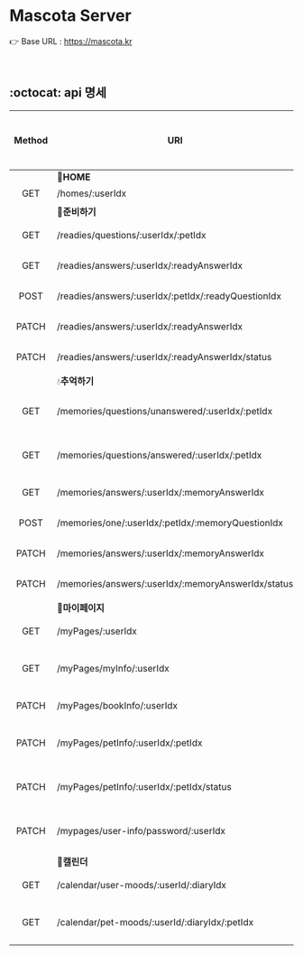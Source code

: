 # Mascota Server

👉 Base URL : https://mascota.kr

</br>

## :octocat: api 명세


| Method | URI | Description | 구현완료 |
|:-------------:| -- | -- |:-------------:|
||:house_with_garden:**HOME**|
| GET | /homes/:userIdx | [홈 조회](https://organic-manta-fd9.notion.site/1-3ba2d3438e7d48afba1782e8abddae25) |☑️|  
||:evergreen_tree:**준비하기**|
| GET |/readies/questions/:userIdx/:petIdx| [준비하기 전체 질문 조회](https://organic-manta-fd9.notion.site/1-77adc3648008451b84466cda6fdc62d1) |☑️| 
| GET | /readies/answers/:userIdx/:readyAnswerIdx | [준비하기 답변 조회](https://organic-manta-fd9.notion.site/1-93e864f5374f41e4ba8276d87db55463)  |☑️| 
| POST | /readies/answers/:userIdx/:petIdx/:readyQuestionIdx | [준비하기 답변 작성](https://organic-manta-fd9.notion.site/1-259c835ac26f447e91c30456d057f9f9)  |☑️| 
| PATCH |/readies/answers/:userIdx/:readyAnswerIdx| [준비하기 답변 수정](https://organic-manta-fd9.notion.site/1-120f9198b9484d4d8c50723c60a1b5b6) |☑️|
| PATCH |/readies/answers/:userIdx/:readyAnswerIdx/status| [준비하기 답변 삭제](https://organic-manta-fd9.notion.site/1-d86432d0898d4ca49079c4ee978189e1) |☑️|
||:droplet:**추억하기**|
| GET | /memories/questions/unanswered/:userIdx/:petIdx | [추억하기 전체 질문 조회 (답변하기 탭)](https://organic-manta-fd9.notion.site/1-a5b359e04cc94a8ca98eb2f0f7653598) |☑️|
| GET |/memories/questions/answered/:userIdx/:petIdx| [추억하기 전체 질문 조회 (모아보기 탭)](https://organic-manta-fd9.notion.site/1-f79b0dbae5d249c69467d14111184eee) |☑️| 
| GET |/memories/answers/:userIdx/:memoryAnswerIdx| [추억하기 답변 조회](https://organic-manta-fd9.notion.site/1-910bdd9bbac74c1e8145625233d492b3) |☑️|
| POST | /memories/one/:userIdx/:petIdx/:memoryQuestionIdx | [추억하기 답변 작성](https://organic-manta-fd9.notion.site/1-9f0b9cf3a472483094dbdeacbbffbf4b) |☑️| 
| PATCH |/memories/answers/:userIdx/:memoryAnswerIdx| [추억하기 답변 수정](https://organic-manta-fd9.notion.site/1-b956d0b7582d41298ab675a16e484eb5) |☑️| 
| PATCH |/memories/answers/:userIdx/:memoryAnswerIdx/status| [추억하기 답변 삭제](https://organic-manta-fd9.notion.site/1-510d2da65e384e87836ff6b5407a2905) |☑️| 
||:closed_lock_with_key:**마이페이지**|
| GET | /myPages/:userIdx | [마이페이지 전체 조회](https://organic-manta-fd9.notion.site/1-076eda2078b244178dd88c2aa2688761) |☑️|
| GET | /myPages/myInfo/:userIdx | [마이페이지 개인정보 조회](https://organic-manta-fd9.notion.site/1-9e928c30b0dc4e7f83a448773e1c674e) |☑️| 
| PATCH | /myPages/bookInfo/:userIdx | [마이페이지 책 표지 수정](https://organic-manta-fd9.notion.site/1-5774eaf92e44454bb419d76e4d0c1c5e) |☑️| 
| PATCH | /myPages/petInfo/:userIdx/:petIdx | [마이페이지 반려동물 프로필 수정](https://organic-manta-fd9.notion.site/1-fcb72ca892bb4a0f98a00e5703b123e0) |☑️| 
| PATCH | /myPages/petInfo/:userIdx/:petIdx/status | [마이페이지 반려동물 프로필 삭제](https://organic-manta-fd9.notion.site/1-5722d9316063480ab02d65503dd0c79e) |☑️| 
| PATCH | /mypages/user-info/password/:userIdx | [마이페이지 비밀번호 변경](https://organic-manta-fd9.notion.site/1-91b917b8111f445499509145c8273664) |☑️| 
||:date:**캘린더**|
| GET | /calendar/user-moods/:userId/:diaryIdx | 유저 기분 캘린더 조회 | | 
| GET |/calendar/pet-moods/:userId/:diaryIdx/:petIdx | 반려동물 기분 캘린더 조회 | | 
